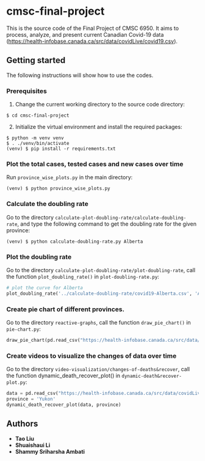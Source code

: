 # cmsc-final-project
This is the source code of the Final Project of CMSC 6950. It aims to process, analyze,
 and present current Canadian Covid-19 data (https://health-infobase.canada.ca/src/data/covidLive/covid19.csv).
## Getting started
The following instructions will show how to use the codes.
### Prerequisites
1. Change the current working directory to the source code directory:
```shell
$ cd cmsc-final-project
```
2. Initialize the virtual environment and install the required packages:
```shell
$ python -m venv venv
$ . ./venv/bin/activate
(venv) $ pip install -r requirements.txt
```
### Plot the total cases, tested cases and new cases over time
Run `province_wise_plots.py` in the main directory:
```shell
(venv) $ python province_wise_plots.py
```
### Calculate the doubling rate
Go to the directory `calculate-plot-doubling-rate/calculate-doubling-rate`, and type the
 following command to get the doubling rate for the given province:
```shell
(venv) $ python calculate-doubling-rate.py Alberta
```
### Plot the doubling rate
Go to the directory `calculate-plot-doubling-rate/plot-doubling-rate`, call the function
 `plot_doubling_rate()` in `plot-doubling-rate.py`:
```python
# plot the curve for Alberta
plot_doubling_rate('../calculate-doubling-rate/covid19-Alberta.csv', 'Alberta')
```
### Create pie chart of different provinces.
Go to the directory `reactive-graphs`, call the function `draw_pie_chart()` in `pie-chart.py`:
```python
draw_pie_chart(pd.read_csv("https://health-infobase.canada.ca/src/data/covidLive/covid19.csv"), 'pie.html')
```
### Create videos to visualize the changes of data over time
Go to the directory `video-visualization/changes-of-deaths&recover`, call the function dynamic_death_recover_plot() in `dynamic-death&recover-plot.py`:
```python
data = pd.read_csv("https://health-infobase.canada.ca/src/data/covidLive/covid19.csv")
province = 'Yukon'
dynamic_death_recover_plot(data, province)
```
## Authors
* **Tao Liu**
* **Shuaishaui Li**
* **Shammy Sriharsha Ambati**
